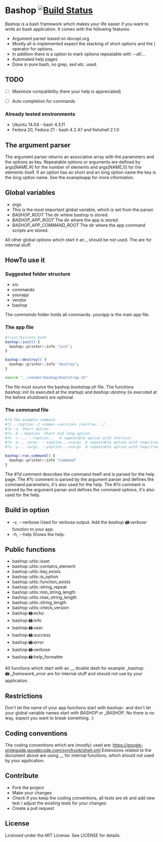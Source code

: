 # Bashop [![Build Status](https://travis-ci.org/GM-Alex/bashop.svg?branch=master)](https://travis-ci.org/GM-Alex/bashop)

Bashop is a bash framework which makes your life easier if you want to write an bash application. It comes with the following features:

* Argument parser based on docopt.org
 * Mostly all is implemented expect the stacking of short options and the | operator for options.
 * In addition there is a option to mark options repeatable with _--all..._.
* Automated help pages
* Done in pure bash, no grep, sed etc. used.


## TODO

- [ ] Maximize compatibility (here your help is appreciated)
- [ ] Auto completion for commands


### Already tested environments

* Ubuntu 14.04 - bash 4.3.11
* Fedora 20, Fedora 21 -  bash 4.2.47 and fishshell 2.1.0


## The argument parser

The argument parser returns an associative array with the parameters and the options as key.
Repeatable options or arguments are defined by args[NAME,#] for the number of elements and args[NAME,0] for the elements itself.
If an option has an short and an long option name the key is the long option name. See the exampleapp for more information.


## Global variables

* _args_
 * This is the most important global variable, which is set from the parser.
* _BASHOP_ROOT_ The dir where bashop is stored.
* _BASHOP_APP_ROOT_ The dir where the app is stored.
* _BASHOP_APP_COMMAND_ROOT_ The dir where the app command scripts are stored.

All other global options which start it an \_ should be not used. The are for internal stuff.


## HowTo use it

### Suggested folder structure

* src
 * commands
 * yourapp
* vendor
 * bashop

The _commands_ folder holds all commands. _yourapp_ is the main app file.


### The app file

```bash
#!/usr/bin/env bash
bashop::init() {
  bashop::printer::info "init";
}

bashop::destroy() {
  bashop::printer::info "destroy";
}

source "../vendor/bashop/bootstrap.sh"
```

The file must source the bashop _bootstrap.sh_ file.
The functions _bashop::init_ (is executed at the startup) and _bashop::destroy_ (is executed at the before shutdown) are optional.


### The command file

```bash
#?d The example command
#?c --coption -z <name> <version> [<extra>...]
#?o -a  Short option
#?o -b --boption  Short and long option.
#?o -r..., --roption...  A repeatable option with shortcut.
#?o -x... <arg>, --xoption...=<arg>  A repeatable option with requrired argument.
#?o -y... <arg>, --yoption...=<arg>  A repeatable option with requrired argument [default: test].

bashop::run_command() {
  bashop::printer::info "Command"
}
```

The _#?d_ comment describes the command itself and is parsed for the help page.
The _#?c_ comment is parsed by the argument parser and defines the command parameters, it's also used for the help.
The _#?o_ comment is parsed by the argument parser and defines the command options, it's also used for the help.


## Build in option

* -v, --verbose Used for verbose output. Add the _bashop::printer::verbose_ function to your app.
* -h, --help Shows the help.


## Public functions

* bashop::utils::isset
* bashop::utils::contains_element
* bashop::utils::key_exists
* bashop::utils::is_option
* bashop::utils::function_exists
* bashop::utils::string_repeat
* bashop::utils::min_string_length
* bashop::utils::max_string_length
* bashop::utils::string_length
* bashop::utils::check_version
* bashop::printer::echo
* bashop::printer::info
* bashop::printer::user
* bashop::printer::success
* bashop::printer::error
* bashop::printer::verbose
* bashop::printer::help_formatter

All functions which start with an \_\_ double dash for example _bashop::printer::__framework_error_ are for internal stuff and should not use by your application.


## Restrictions

Don't let the name of your app functions start with _bashop::_ and don't let your global variable names start with _BASHOP_ or _\_BASHOP_.
No there is no way, expect you want to break something. :)


## Coding conventions

The coding conventions which are (mostly) used are: https://google-styleguide.googlecode.com/svn/trunk/shell.xml
Extensions related to the document above are using __ for internal functions, which should not used by your application.


## Contribute

* Fork the project
* Make your changes
* Check if you keep the coding conventions, all tests are ok and add new test / adjust the existing tests for your changes
* Create a pull request


## License

Licensed under the MIT License. See LICENSE for details.